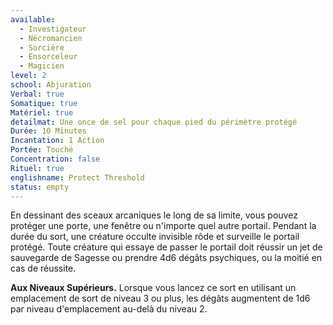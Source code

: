 ```yaml
---
available:
  - Investigateur
  - Nécromancien
  - Sorcière
  - Ensorceleur
  - Magicien
level: 2
school: Abjuration
Verbal: true
Somatique: true
Matériel: true
detailmat: Une once de sel pour chaque pied du périmètre protégé
Durée: 10 Minutes
Incantation: 1 Action
Portée: Touché
Concentration: false
Rituel: true
englishname: Protect Threshold
status: empty
---
```

En dessinant des sceaux arcaniques le long de sa limite, vous pouvez protéger une porte, une fenêtre ou n'importe quel autre portail. Pendant la durée du sort, une créature occulte invisible rôde et surveille le portail protégé. Toute créature qui essaye de passer le portail doit réussir un jet de sauvegarde de Sagesse ou prendre 4d6 dégâts psychiques, ou la moitié en cas de réussite.

__Aux Niveaux Supérieurs.__ Lorsque vous lancez ce sort en utilisant un emplacement de sort de niveau 3 ou plus, les dégâts augmentent de 1d6 par niveau d'emplacement au-delà du niveau 2.
